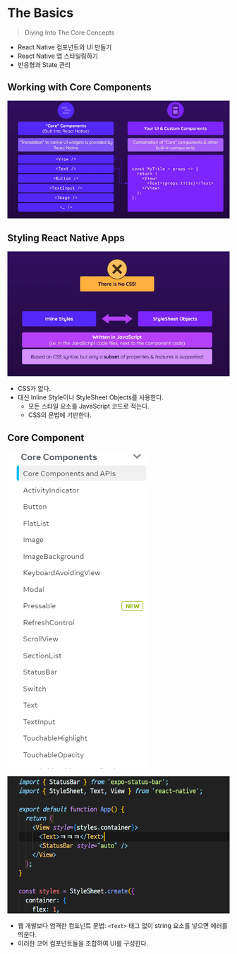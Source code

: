 # The Basics

> Diving Into The Core Concepts

- React Native 컴포넌트와 UI 만들기
- React Native 앱 스타일링하기
- 반응형과 State 관리



## Working with Core Components

![image-20220910095834247](02_The%20Basics.assets/image-20220910095834247.png)



## Styling React Native Apps

![image-20220910120951749](02_The%20Basics.assets/image-20220910120951749.png)

- CSS가 없다.
- 대신 Inline Style이나 StyleSheet Objects를 사용한다.
  - 모든 스타일 요소를 JavaScript 코드로 적는다.
  - CSS의 문법에 기반한다.



## Core Component

![image-20220910131849801](02_The%20Basics.assets/image-20220910131849801.png)

![image-20220910131313923](02_The%20Basics.assets/image-20220910131313923.png)



- 웹 개발보다 엄격한 컴포넌트 문법: `<Text>` 태그 없이 string 요소를 넣으면 에러를 띄운다.
- 이러한 코어 컴포넌트들을 조합하여 UI를 구성한다.

### 